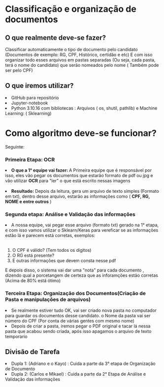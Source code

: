 <h1> Classificação e organização de documentos</h1>


<h2> O que realmente deve-se fazer?</h2>

Classificar automaticamente o tipo de documento pelo candidato (Documentos de exemplo: RG, CPF, Histórico, certidão e etc)
E com isso organizar todo esses arquivos em pastas separadas (Ou seja, cada pasta, terá o nome do candidato) que serão nomeados pelo nome ( Também pode ser pelo CPF)

<h2> O que iremos utilizar?</h2>

<li>GitHub para repositório
<li>Jupyter-notebook 
<li> Python 3.10.16 com bibliotecas : Arquivos ( os, shutil, pathlib)
 e Machine Learning: ( Sklearning)


<h1> Como algoritmo deve-se funcionar?</h1>

Seguinte:

### Primeira Etapa: OCR

<li> <strong>O que a 1° equipe vai fazer:  </strong> A Primeira equipe que é responsável por isso, eles vão pegar os documentos que estarão formato de pdf ou jpg e vão utilizar <strong>OCR</strong> para "ler" o que está escrito nessas imagens</li>

<br>
<li><strong>Resultado:</strong> Depois da leitura, gera um arquivo de texto simples (Formato em txt), dentro desse arquivo, estarão as informações como ( <strong>CPF, RG, NOME e entre outros</strong> )

</li>

<h3> Segunda etapa: Análise e Validação das informações </h3>

<li> A nossa equipe, vai pegar esse arquivo (formato txt) gerado na 1° etapa, e com isso vamos utilizar
o Sklearn/Keras para vereficar se as informações estão lá e parecem está corretas, exemplos: 
</li>
<br>
<ol>
    <li>O CPF é válido? (Tem todos os digitos)</li>
    <li>O RG está presente?</li>
    <li> E outras informações que devem consta nesse pdf</li>
</ol>

E depois disso, o sistema vai dar uma "nota" para cada documento , dizendo qual a porcetangem de certeza que as inforamções estão corretas (Acima de 80% está ótimo)


<h3>Terceira Etapa: Organização dos Documentos(Criação de Pasta e manipulações de arquivos) </h3>

<li>Se realmente estiver tudo OK, vai ser criado nova pasta no computador para guardar os documentos desse candidato. o Nome da pasta vai ser número do CPF (Por conta de várias gentes com mesmo nome) 
</li>

<li> Depois de criar a pasta, iremos pegar o PDF original e tacar lá nessa pasta que acabou sendo criada, após isso apagamos o arquivo de texto temporario</li>

<h2>Divisão de Tarefa</h2>

<li> Dupla 1: (Adriano e o Kayo) : Cuida a parte da 3° etapa de Organização de Documento
</li> 
<li> Dupla 2: (Carlos e Mikael) : Cuida a parte da 2° Etapa de Análise e Validação das informações

